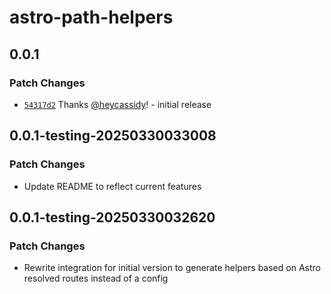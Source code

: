 # astro-path-helpers

## 0.0.1

### Patch Changes

- [`54317d2`](https://github.com/heycassidy/astro-path-helpers/commit/54317d2d4134284a50a34df7581ccc7818ebe16e) Thanks [@heycassidy](https://github.com/heycassidy)! - initial release

## 0.0.1-testing-20250330033008

### Patch Changes

- Update README to reflect current features

## 0.0.1-testing-20250330032620

### Patch Changes

- Rewrite integration for initial version to generate helpers based on
  Astro resolved routes instead of a config
